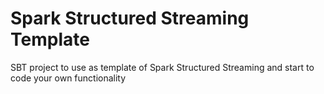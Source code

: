 # Spark Structured Streaming Template

SBT project to use as template of Spark Structured Streaming 
and start to code your own functionality
